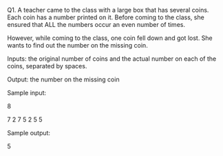 Q1. A teacher came to the class with a large box that has several coins. Each coin has a number printed on it. Before coming to the class, she ensured that ALL the numbers occur an even number of times. 

However, while coming to the class, one coin fell down and got lost. She wants to find out the number on the missing coin.

Inputs: the original number of coins and the actual number on each of the coins, separated by spaces.

Output: the number on the missing coin

Sample input: 

8

7 2 7 5 2 5 5

Sample output:

5
